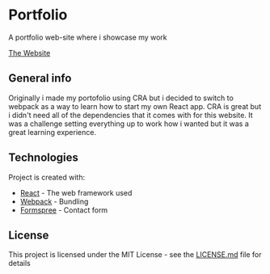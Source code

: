# Portfolio

A portfolio web-site where i showcase my work

[The Website](https://exoldarium.github.io/Portfolio/)

## General info

Originally i made my portofolio using CRA but i decided to switch to webpack as a way to learn how to start my own React app. CRA is great but i didn't need all of the dependencies that it comes with for this website. It was a challenge setting everything up to work how i wanted but it was a great learning experience. 

## Technologies
Project is created with:

* [React](https://beta.reactjs.org/) - The web framework used
* [Webpack](https://webpack.js.org/) - Bundling
* [Formspree](https://formspree.io/) - Contact form

## License

This project is licensed under the MIT License - see the [LICENSE.md](LICENSE.md) file for details


